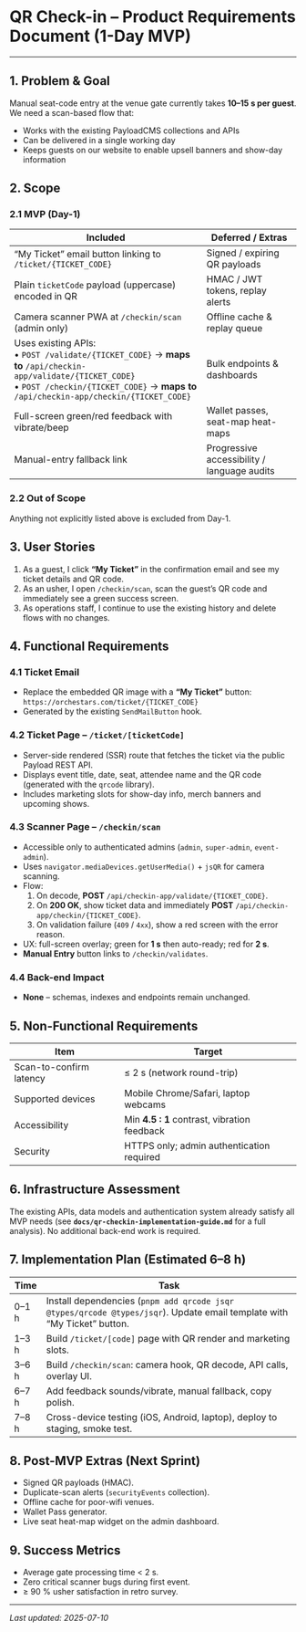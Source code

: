 # QR Check-in – Product Requirements Document (1-Day MVP)

---

## 1. Problem & Goal

Manual seat-code entry at the venue gate currently takes **10–15 s per guest**. We need a scan-based flow that:

- Works with the existing PayloadCMS collections and APIs
- Can be delivered in a single working day
- Keeps guests on our website to enable upsell banners and show-day information

## 2. Scope

### 2.1 MVP (Day-1)

| Included | Deferred / Extras |
| -------- | ---------------- |
| “My Ticket” email button linking to `/ticket/{TICKET_CODE}` | Signed / expiring QR payloads |
| Plain `ticketCode` payload (uppercase) encoded in QR | HMAC / JWT tokens, replay alerts |
| Camera scanner PWA at `/checkin/scan` (admin only) | Offline cache & replay queue |
| Uses existing APIs:<br>• `POST /validate/{TICKET_CODE}` → **maps to** `/api/checkin-app/validate/{TICKET_CODE}`<br>• `POST /checkin/{TICKET_CODE}` → **maps to** `/api/checkin-app/checkin/{TICKET_CODE}` | Bulk endpoints & dashboards |
| Full-screen green/red feedback with vibrate/beep | Wallet passes, seat-map heat-maps |
| Manual-entry fallback link | Progressive accessibility / language audits |

### 2.2 Out of Scope

Anything not explicitly listed above is excluded from Day-1.

## 3. User Stories

1. As a guest, I click **“My Ticket”** in the confirmation email and see my ticket details and QR code.  
2. As an usher, I open `/checkin/scan`, scan the guest’s QR code and immediately see a green success screen.  
3. As operations staff, I continue to use the existing history and delete flows with no changes.

## 4. Functional Requirements

### 4.1 Ticket Email

- Replace the embedded QR image with a **“My Ticket”** button:  
  `https://orchestars.com/ticket/{TICKET_CODE}`  
- Generated by the existing `SendMailButton` hook.

### 4.2 Ticket Page – `/ticket/[ticketCode]`

- Server-side rendered (SSR) route that fetches the ticket via the public Payload REST API.
- Displays event title, date, seat, attendee name and the QR code (generated with the `qrcode` library).
- Includes marketing slots for show-day info, merch banners and upcoming shows.

### 4.3 Scanner Page – `/checkin/scan`

- Accessible only to authenticated admins (`admin`, `super-admin`, `event-admin`).
- Uses `navigator.mediaDevices.getUserMedia()` + `jsQR` for camera scanning.
- Flow:  
  1. On decode, **POST** `/api/checkin-app/validate/{TICKET_CODE}`.  
  2. On **200 OK**, show ticket data and immediately **POST** `/api/checkin-app/checkin/{TICKET_CODE}`.  
  3. On validation failure (`409` / `4xx`), show a red screen with the error reason.
- UX: full-screen overlay; green for **1 s** then auto-ready; red for **2 s**.  
- **Manual Entry** button links to `/checkin/validates`.

### 4.4 Back-end Impact

- **None** – schemas, indexes and endpoints remain unchanged.

## 5. Non-Functional Requirements

| Item | Target |
| ---- | ------ |
| Scan-to-confirm latency | ≤ 2 s (network round-trip) |
| Supported devices | Mobile Chrome/Safari, laptop webcams |
| Accessibility | Min **4.5 : 1** contrast, vibration feedback |
| Security | HTTPS only; admin authentication required |

## 6. Infrastructure Assessment

The existing APIs, data models and authentication system already satisfy all MVP needs (see **`docs/qr-checkin-implementation-guide.md`** for a full analysis). No additional back-end work is required.

## 7. Implementation Plan (Estimated 6–8 h)

| Time | Task |
| ---- | ---- |
| 0–1 h | Install dependencies (`pnpm add qrcode jsqr @types/qrcode @types/jsqr`). Update email template with “My Ticket” button. |
| 1–3 h | Build `/ticket/[code]` page with QR render and marketing slots. |
| 3–6 h | Build `/checkin/scan`: camera hook, QR decode, API calls, overlay UI. |
| 6–7 h | Add feedback sounds/vibrate, manual fallback, copy polish. |
| 7–8 h | Cross-device testing (iOS, Android, laptop), deploy to staging, smoke test. |

## 8. Post-MVP Extras (Next Sprint)

- Signed QR payloads (HMAC).  
- Duplicate-scan alerts (`securityEvents` collection).  
- Offline cache for poor-wifi venues.  
- Wallet Pass generator.  
- Live seat heat-map widget on the admin dashboard.

## 9. Success Metrics

- Average gate processing time < 2 s.  
- Zero critical scanner bugs during first event.  
- ≥ 90 % usher satisfaction in retro survey.

---

*Last updated: 2025-07-10*